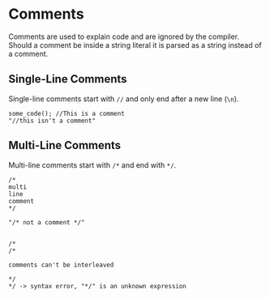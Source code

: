 # Comments
Comments are used to explain code and are ignored by the compiler. Should a comment be inside a string literal it is parsed as a string instead of a comment.

## Single-Line Comments
Single-line comments start with ``//`` and only end after a new line (``\n``).
```
some_code(); //This is a comment
"//this isn't a comment"
```

## Multi-Line Comments
Multi-line comments start with ``/*`` and end with ``*/``.

```
/*
multi
line
comment
*/

"/* not a comment */"


/*
/*

comments can't be interleaved

*/
*/ -> syntax error, "*/" is an unknown expression
```
